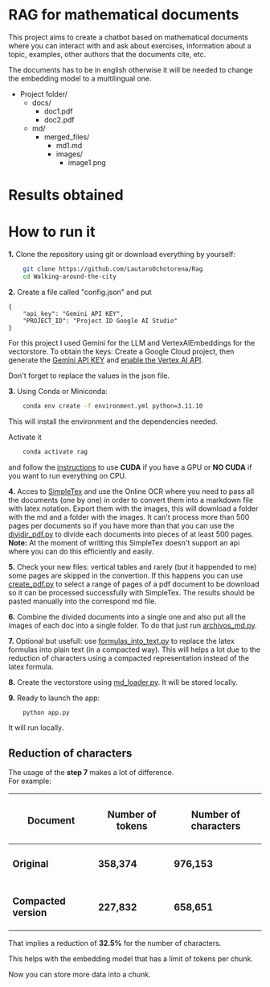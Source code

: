 # RAG for mathematical documents
This project aims to create a chatbot based on mathematical documents where you can interact with and ask about exercises, information about a topic, examples, other authors that the documents cite, etc.

The documents has to be in english otherwise it will be needed to change the embedding model to a multilingual one.


- Project folder/
  - docs/
    - doc1.pdf
    - doc2.pdf
  - md/
    - merged_files/
      - md1.md
      - images/
        - image1.png 

# Results obtained

# How to run it

**1.** Clone the repository using git or download everything by yourself:
```bash
    git clone https://github.com/LautaroOchotorena/Rag
    cd Walking-around-the-city
```
**2.** Create a file called "config.json" and put
```
{
	"api_key": "Gemini API KEY",
	"PROJECT_ID": "Project ID Google AI Studio"
}
```
For this project I used Gemini for the LLM and VertexAIEmbeddings for the vectorstore.
To obtain the keys: Create a Google Cloud project, then generate the [Gemini API KEY](https://aistudio.google.com/app/apikey) and [enable the Vertex AI API](https://console.cloud.google.com/flows/enableapi?apiid=aiplatform.googleapis.com).

Don't forget to replace the values in the json file.

**3.** Using Conda or Miniconda:
```bash
    conda env create -f environment.yml python=3.11.10
```
This will install the environment and the dependencies needed.

   Activate it
```bash
    conda activate rag
```
and follow the [instructions](https://pytorch.org/get-started/locally/) to use **CUDA** if you have a GPU or **NO CUDA** if you want to run everything on CPU.

**4.** Acces to [SimpleTex](https://simpletex.net/) and use the Online OCR where you need to pass all the documents (one by one) in order to convert them into a markdown file with latex notation. Export them with the images, this will download a folder with the md and a folder with the images.
It can't process more than 500 pages per documents so if you have more than that you can use the [dividir_pdf.py](https://github.com/LautaroOchotorena/Rag/blob/master/dividir_pdf.py) to divide each documents into pieces of at least 500 pages.
**Note:** At the moment of writting this SimpleTex doesn't support an api where you can do this efficiently and easily.

**5.** Check your new files: vertical tables and rarely (but it happended to me) some pages are skipped in the convertion.
If this happens you can use [create_pdf.py](https://github.com/LautaroOchotorena/Rag/blob/master/crear_pdf.py) to select a range of pages of a pdf document to be download so it can be processed successfully with SimpleTex. The results should be pasted manually into the correspond md file.

**6.** Combine the divided documents into a single one and also put all the images of each doc into a single folder. To do that just run [archivos_md.py](https://github.com/LautaroOchotorena/Rag/blob/master/archivos_md.py).

**7.** Optional but usefull: use [formulas_into_text.py](https://github.com/LautaroOchotorena/Rag/blob/master/formulas_into_text.py) to replace the latex formulas into plain text (in a compacted way). This will helps a lot due to the reduction of characters using a compacted representation instead of the latex formula.

**8.** Create the vectorstore using [md_loader.py](https://github.com/LautaroOchotorena/Rag/blob/master/md_loader.py). It will be stored locally.

**9.** Ready to launch the app:
```bash
    python app.py
```
It will run locally.

## Reduction of characters
The usage of the **step 7** makes a lot of difference. <br>
For example:
<div align="center">

| <h3>Document</h3> | <h3>Number of tokens</h3>  | <h3>Number of characters</h3>
|-----------------------|--------------------|--------------------|
| <h3>**Original**</h3>   | <h3>358,374</h3>  | <h3>976,153</h3>
| <h3>**Compacted version**</h3>| <h3>227,832</h3> | <h3>658,651</h3>

</div>

That implies a reduction of **32.5%** for the number of characters.

This helps with the embedding model that has a limit of tokens per chunk.

Now you can store more data into a chunk.